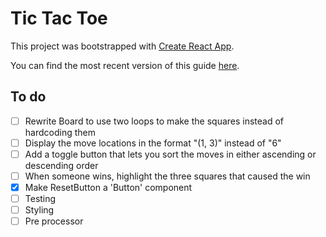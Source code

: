 # Tic Tac Toe

This project was bootstrapped with [Create React App](https://github.com/facebookincubator/create-react-app).

You can find the most recent version of this guide [here](https://github.com/facebookincubator/create-react-app/blob/master/packages/react-scripts/template/README.md).

## To do
- [ ] Rewrite Board to use two loops to make the squares instead of hardcoding them
- [ ] Display the move locations in the format "(1, 3)" instead of "6"
- [ ] Add a toggle button that lets you sort the moves in either ascending or descending order
- [ ] When someone wins, highlight the three squares that caused the win
- [x] Make ResetButton a 'Button' component
- [ ] Testing
- [ ] Styling
- [ ] Pre processor